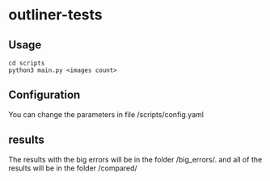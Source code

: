# outliner-tests

## Usage
    cd scripts
    python3 main.py <images count>
## Configuration
You can change the parameters in file /scripts/config.yaml
## results
The results with the big errors will be in the folder /big_errors/.
and all of the results will be in the folder /compared/
